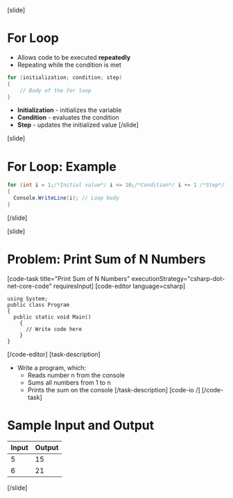 [slide]
# For Loop
- Allows code to be executed **repeatedly**
- Repeating while the condition is met
```csharp
for (initialization; condition; step)
{
    // Body of the for loop
}
```
- **Initialization** - initializes the variable
- **Condition** - evaluates the condition
- **Step** - updates the initialized value
[/slide]

[slide]
# For Loop: Example
```csharp
for (int i = 1;/*Initial value*/ i <= 10;/*Condition*/ i += 1 /*Step*/) 
{
  Console.WriteLine(i); // Loop body
}
```
[/slide]

[slide]
# Problem: Print Sum of N Numbers
[code-task title="Print Sum of N Numbers" executionStrategy="csharp-dot-net-core-code" requiresInput]
[code-editor language=csharp]
```
using System;
public class Program
{
  public static void Main()
    {
      // Write code here
    }
}
```
[/code-editor]
[task-description]
- Write a program, which:
    - Reads number n from the console
    - Sums all numbers from 1 to n
    - Prints the sum on the console
[/task-description]
[code-io /]
[/code-task]
# Sample Input and Output
|Input|Output|
|-----|------|
|5|15|
|6|21|
[/slide]